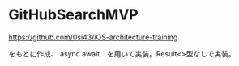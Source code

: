 # GitHubSearchMVP

https://github.com/0si43/iOS-architecture-training

をもとに作成、
async await　を用いて実装。Result<>型なしで実装。
